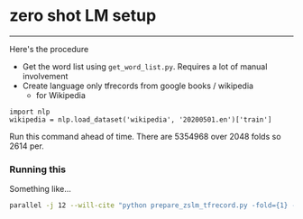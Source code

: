 # zero shot LM setup

---------------

Here's the procedure
* Get the word list using `get_word_list.py`. Requires a lot of manual involvement
* Create language only tfrecords from google books / wikipedia
    * for Wikipedia 
```
import nlp
wikipedia = nlp.load_dataset('wikipedia', '20200501.en')['train']
```
Run this command ahead of time.
There are 5354968 over 2048 folds so 2614 per.


### Running this
Something like...
```bash
parallel -j 12 --will-cite "python prepare_zslm_tfrecord.py -fold={1} -num_folds=${NUM_FOLDS} -out_path gs://OUTPATH/ > logs/train{1}.txt" ::: $(seq ${STARTFOLD} ${ENDFOLD})
```